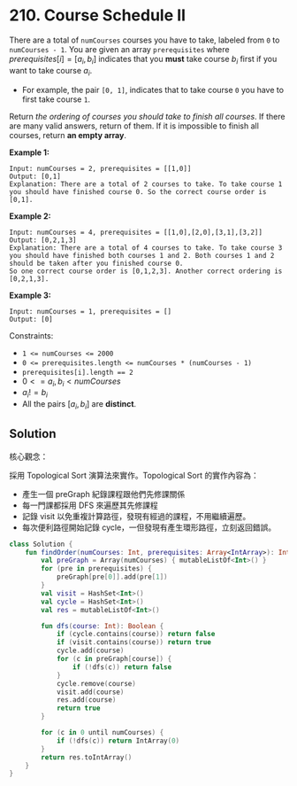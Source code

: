 # 210. Course Schedule II

There are a total of `numCourses` courses you have to take, labeled from `0` to `numCourses - 1`. You are given an array `prerequisites` where $prerequisites[i] = [a_i, b_i]$ indicates that you **must** take course $b_i$ first if you want to take course $a_i$.

- For example, the pair `[0, 1]`, indicates that to take course `0` you have to first take course `1`.

Return *the ordering of courses you should take to finish all courses*. If there are many valid answers, return    of them. If it is impossible to finish all courses, return **an empty array**.

 

**Example 1:**
```
Input: numCourses = 2, prerequisites = [[1,0]]
Output: [0,1]
Explanation: There are a total of 2 courses to take. To take course 1 you should have finished course 0. So the correct course order is [0,1].
```
**Example 2:**
```
Input: numCourses = 4, prerequisites = [[1,0],[2,0],[3,1],[3,2]]
Output: [0,2,1,3]
Explanation: There are a total of 4 courses to take. To take course 3 you should have finished both courses 1 and 2. Both courses 1 and 2 should be taken after you finished course 0.
So one correct course order is [0,1,2,3]. Another correct ordering is [0,2,1,3].
```
**Example 3:**
```
Input: numCourses = 1, prerequisites = []
Output: [0]
``` 

Constraints:

- `1 <= numCourses <= 2000`
- `0 <= prerequisites.length <= numCourses * (numCourses - 1)`
- `prerequisites[i].length == 2`
- $0 <= a_i, b_i < numCourses$
- $a_i != b_i$
- All the pairs $[a_i, b_i]$ are **distinct**.

## Solution

核心觀念：

採用 Topological Sort 演算法來實作。Topological Sort 的實作內容為：
- 產生一個 preGraph 紀錄課程跟他們先修課關係
- 每一門課都採用 DFS 來遍歷其先修課程
- 記錄 visit 以免重複計算路徑，發現有經過的課程，不用繼續遍歷。
- 每次便利路徑開始記錄 cycle，一但發現有產生環形路徑，立刻返回錯誤。

```kotlin
class Solution {
    fun findOrder(numCourses: Int, prerequisites: Array<IntArray>): IntArray {
        val preGraph = Array(numCourses) { mutableListOf<Int>() }
        for (pre in prerequisites) {
            preGraph[pre[0]].add(pre[1])
        }
        val visit = HashSet<Int>()
        val cycle = HashSet<Int>()
        val res = mutableListOf<Int>()

        fun dfs(course: Int): Boolean {
            if (cycle.contains(course)) return false
            if (visit.contains(course)) return true
            cycle.add(course)
            for (c in preGraph[course]) {
                if (!dfs(c)) return false
            }
            cycle.remove(course)
            visit.add(course)
            res.add(course)
            return true
        }

        for (c in 0 until numCourses) {
            if (!dfs(c)) return IntArray(0)
        }
        return res.toIntArray()
    }
}
```